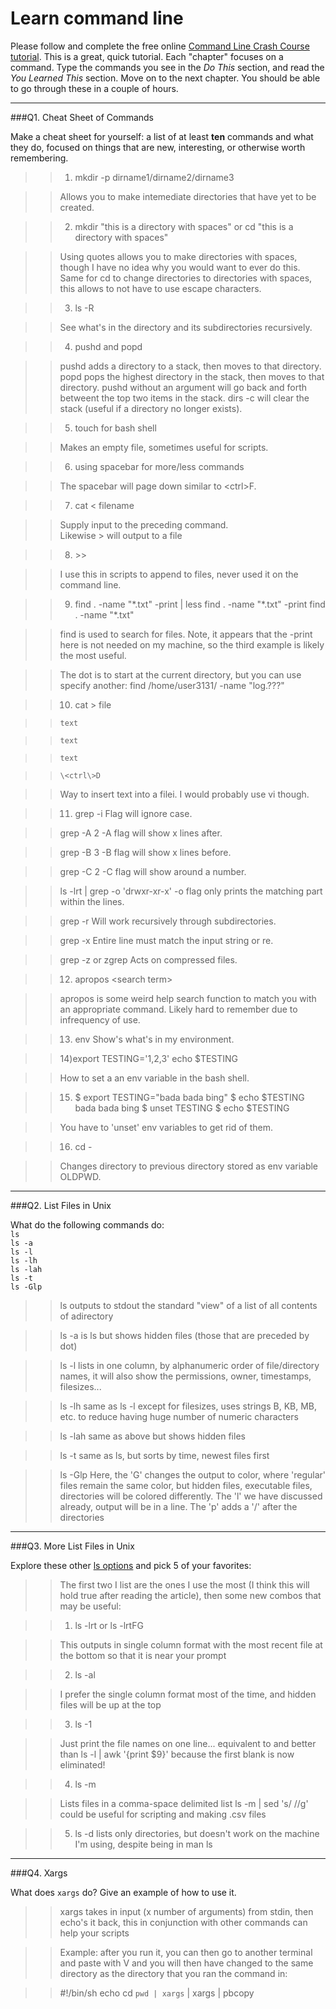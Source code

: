 # Learn command line

Please follow and complete the free online [Command Line Crash Course
tutorial](http://cli.learncodethehardway.org/book/). This is a great,
quick tutorial. Each "chapter" focuses on a command. Type the commands
you see in the _Do This_ section, and read the _You Learned This_
section. Move on to the next chapter. You should be able to go through
these in a couple of hours.

---

###Q1.  Cheat Sheet of Commands  

Make a cheat sheet for yourself: a list of at least **ten** commands and what they do, focused on things that are new, interesting, or otherwise worth remembering.

> > 1) mkdir -p dirname1/dirname2/dirname3

> > Allows you to make intemediate directories that have yet to be created.

> > 2) mkdir "this is a directory with spaces" or
> > cd "this is a directory with spaces"

> > Using quotes allows you to make directories with spaces,
> > though I have no idea why you would want to ever do this.
> > Same for cd to change directories to directories with spaces, 
> > this allows to not have to use escape characters.

> > 3) ls -R 

> > See what's in the directory and its subdirectories recursively.
 
> > 4) pushd and popd

> > pushd adds a directory to a stack, then moves to that directory.
> > popd pops the highest directory in the stack, then moves to that directory.
> > pushd without an argument will go back and forth betweent the top two items 
> > in the stack.
> > dirs -c will clear the stack (useful if a directory no longer exists).

> > 5) touch for bash shell

> > Makes an empty file, sometimes useful for scripts.

> > 6) using spacebar for more/less commands

> > The spacebar will page down similar to \<ctrl\>F.

> > 7) cat \< filename

> > Supply input to the preceding command.  
> > Likewise \> will output to a file

> > 8) \>\>

> > I use this in scripts to append to files,
> > never used it on the command line. 

> > 9) find . -name "\*.txt" -print | less
> > find . -name "\*.txt" -print 
> > find . -name "\*.txt"

> > find is used to search for files. 
> > Note, it appears that the -print here is not needed on my machine,
> > so the third example is likely the most useful.

> > The dot is to start at the current directory, but you can use specify another:
> > find /home/user3131/ -name "log.???"

> > 10) cat \> file

> >     text

> >     text
 
> >     text

> >     \<ctrl\>D

> > Way to insert text into a filei.
> > I would probably use vi though.

> > 11) grep -i 
> > Flag will ignore case.

> > grep -A 2
> > -A flag will show x lines after. 

> > grep -B 3
> > -B flag will show x lines before.

> > grep -C 2
> > -C flag will show around a number.

> > ls -lrt | grep -o 'drwxr-xr-x'
> > -o flag only prints the matching part within the lines.

> > grep -r
> > Will work recursively through subdirectories.

> > grep -x
> > Entire line must match the input string or re.

> > grep -z or zgrep
> > Acts on compressed files.

> > 12) apropos \<search term\>

> > apropos is some weird help search function to match you 
> > with an appropriate command.
> > Likely hard to remember due to infrequency of use.

> > 13) env
> > Show's what's in my environment.

> > 14)export TESTING='1,2,3'
> > echo $TESTING

> > How to set a an env variable in the bash shell.

> > 15) $ export TESTING="bada bada bing"
> > $ echo $TESTING
> > bada bada bing
> > $ unset TESTING
> > $ echo $TESTING

> > You have to 'unset' env variables to get rid of them.

> > 16) cd -

> > Changes directory to previous directory stored as env variable OLDPWD.

---

###Q2.  List Files in Unix   

What do the following commands do:  
`ls`  
`ls -a`  
`ls -l`  
`ls -lh`  
`ls -lah`  
`ls -t`  
`ls -Glp`  

> > ls outputs to stdout the standard "view" of a list of all contents of adirectory

> > ls -a is ls but shows hidden files (those that are preceded by dot)

> > ls -l lists in one column, by alphanumeric order of file/directory names,
> > it will also show the permissions, owner, timestamps, filesizes...

> > ls -lh same as ls -l except for filesizes, uses strings B, KB, MB, etc.
> > to reduce having huge number of numeric characters

> > ls -lah same as above but shows hidden files

> > ls -t same as ls, but sorts by time, newest files first

> > ls -Glp Here, the 'G' changes the output to color, 
> > where 'regular' files remain the same color, 
> > but hidden files, executable files, directories will be 
> > colored differently. The 'l' we have discussed already, 
> > output will be in a line. The 'p' adds a '/' after the directories  

---

###Q3.  More List Files in Unix  

Explore these other [ls options](http://www.techonthenet.com/unix/basic/ls.php) and pick 5 of your favorites:

> > The first two I list are the ones I use the most 
> > (I think this will hold true after reading the article), 
> > then some new combos that may be useful:

> > 1) ls -lrt or ls -lrtFG 

> > This outputs in single column format with the most recent file at the bottom
> > so that it is near your prompt

> > 2) ls -al 

> > I prefer the single column format most of the time, and hidden files will be up at the top

> > 3) ls -1

> > Just print the file names on one line... 
> > equivalent to and better than 
> > ls -l | awk '{print $9}'
> > because the first blank is now eliminated!

> > 4) ls -m 

> > Lists files in a comma-space delimited list
> > ls -m | sed 's/ //g' could be useful for scripting and making .csv files

> > 5) ls -d 
> > lists only directories, but doesn't work on the machine I'm using,
> > despite being in man ls

---

###Q4.  Xargs   

What does `xargs` do? Give an example of how to use it.

> > xargs takes in input (x number of arguments) from stdin, 
> > then echo's it back,
> > this in conjunction with other commands can help your scripts

> > Example:
after you run it, you can then go to another terminal and paste 
with <cmd>V and you will then have changed to the same directory
as the directory that you ran the command in:

> > \#!/bin/sh
> > echo cd `pwd | xargs` | xargs | pbcopy
